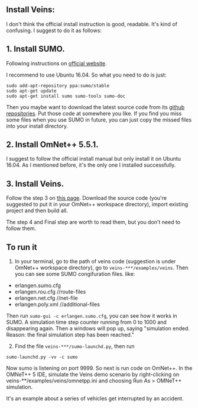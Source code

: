 ## Install Veins:

I don't think the official install instruction is good, readable. It's kind of confusing. I suggest to do it as follows:

## 1. Install SUMO.

Following instructions on [official website](https://sumo.dlr.de/userdoc/Installing.html).

I recommend to use Ubuntu 16.04. So what you need to do is just:
```
sudo add-apt-repository ppa:sumo/stable
sudo apt-get update
sudo apt-get install sumo sumo-tools sumo-doc
```

Then you maybe want to download the latest source code from its [github repositories](https://github.com/eclipse/sumo). Put those code at somewhere you like. If you find you miss some files when you use SUMO in future, you can just copy the missed files into your install directory. 

## 2. Install OmNet++ 5.5.1. 

I suggest to follow the official install manual but only install it on Ubuntu 16.04. As I mentioned before, it's the only one I installed successfully.

## 3. Install Veins. 

Follow the step 3 on [this page](https://veins.car2x.org/tutorial/). Download the source code (you're suggested to put it in your OmNet++ workspace directory), import existing project and then build all.

The step 4 and Final step are worth to read them, but you don't need to follow them. 

## To run it

1. In your terminal, go to the path of veins code (suggestion is under OmNet++ workspace directory), go to `veins-***/examples/veins`. Then you can see some SUMO congifuration files. like:
- erlangen.sumo.cfg
- erlangen.rou.cfg //route-files
- erlangen.net.cfg //net-file
- erlangen.poly.xml //additional-files

Then run `sumo-gui -c erlangen.sumo.cfg`, you can see how it works in SUMO. A simulation time step counter running from 0 to 1000 and disappearing again. Then a windows will pop up, saying "simulation ended. Reason: the final simulation step has been reached."


2. Find the file `veins-***/sumo-launchd.py`, then run
```
sumo-launchd.py -vv -c sumo
```
Now sumo is listening on port 9999. So next is run code on OmNet++. In the OMNeT++ 5 IDE, simulate the Veins demo scenario by right-clicking on veins-\*\*/examples/veins/omnetpp.ini and choosing Run As > OMNeT++ simulation. 

It's an example about a series of vehicles get interrupted by an accident. 
